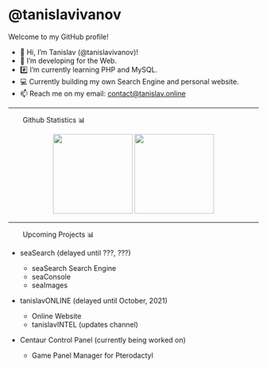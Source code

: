 <h1>@tanislavivanov</h1>
<p>Welcome to my GitHub profile!</p>

- 👋 Hi, I’m Tanislav (@tanislavivanov)!
- 👀 I’m developing for the Web.
- #️⃣ I’m currently learning PHP and MySQL.
- 💻 Currently building my own Search Engine and personal website.
- 📫 Reach me on my email: contact@tanislav.online

---

<img src="https://media.giphy.com/media/HtSh6g7nm7MNc0xqxK/giphy.gif" height="12" width="25"> Github Statistics 📊
<p align="center">
      <img
        height="160em"
        src="https://github-readme-stats.vercel.app/api?username=tanislavivanov&hide_border=true&show_icons=true&include_all_commits=true&theme=tokyonight"
      />
    <img
        height="160em"
        src="https://github-readme-stats.vercel.app/api/top-langs/?username=tanislavivanov&show_icons=true&hide_border=true&layout=compact&langs_count=8&theme=tokyonight"
      />
  </p>

---

<img src="https://media.giphy.com/media/HtSh6g7nm7MNc0xqxK/giphy.gif" height="12" width="25"> Upcoming Projects 📊
* seaSearch (delayed until ???, ???)
  - seaSearch Search Engine
  - seaConsole
  - seaImages

* tanislavONLINE (delayed until October, 2021)
  - Online Website
  - tanislavINTEL (updates channel)

* Centaur Control Panel (currently being worked on)
  - Game Panel Manager for Pterodactyl
